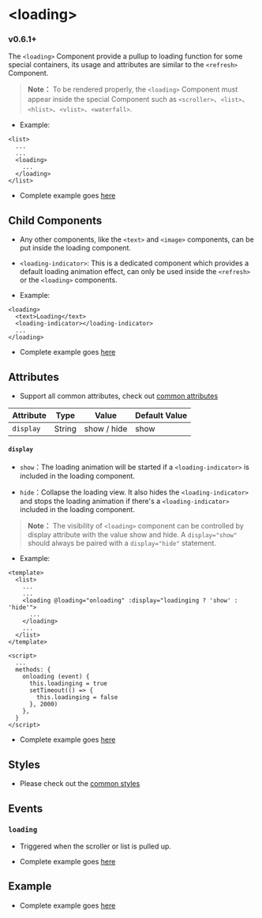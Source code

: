 # &lt;loading&gt;

### <span class="weex-version">v0.6.1+</span>

The `<loading>` Component provide a pullup to loading function for some special containers, its usage and attributes are similar to the `<refresh>` Component.
> **Note：** To be rendered properly, the `<loading>` Component must appear inside the special Component such as `<scroller>`、`<list>`、`<hlist>`、`<vlist>`、`<waterfall>`.

 - Example:

```
<list>
  ...
  ...
  <loading>
    ...
  </loading>
</list>
```

 - Complete example goes [here](http://dotwe.org/vue/70db1e2d322a50065369033cb9a5b58f)

## Child Components

 - Any other components, like the `<text>` and `<image>` components, can be put inside the loading component.

 - `<loading-indicator>`: This is a dedicated component which provides a default loading animation effect, can only be used inside the `<refresh>` or the `<loading>` components.

 - Example:

```
<loading>
  <text>Loading</text>
  <loading-indicator></loading-indicator>
  ...
</loading>
```
 - Complete example goes [here](http://dotwe.org/vue/70db1e2d322a50065369033cb9a5b58f)

## Attributes

 - Support all common attributes, check out [common attributes](../common/common-attrs)

| Attribute      | Type     | Value            | Default Value     |
| ------------- | ------ | -------------------------- | ------- |
| `display` | String | show / hide             | show      |

#### `display`

 - `show`：The loading animation will be started if a `<loading-indicator>` is included in the loading component.

 - `hide`：Collapse the loading view. It also hides the `<loading-indicator>` and stops the loading animation if there's a `<loading-indicator>` included in the loading component.

> **Note：** The visibility of `<loading>` component can be controlled by display attribute with the value show and hide. A `display="show"` should always be paired with a `display="hide"` statement.

 - Example:

```
<template>
  <list>
    ...
    ...
    <loading @loading="onloading" :display="loadinging ? 'show' : 'hide'">
      ...
    </loading>
    ...
  </list>
</template>

<script>
  ...
  methods: {
    onloading (event) {
      this.loadinging = true
      setTimeout(() => {
        this.loadinging = false
      }, 2000)
    },
  }
</script>
```
 - Complete example goes [here](http://dotwe.org/vue/70db1e2d322a50065369033cb9a5b58f)

## Styles

 - Please check out the [common styles](/wiki/common-styles.html)

## Events

### `loading`

 - Triggered when the scroller or list is pulled up.

 - Complete example goes [here](http://dotwe.org/vue/70db1e2d322a50065369033cb9a5b58f)


## Example

 - Complete example goes [here](http://dotwe.org/vue/70db1e2d322a50065369033cb9a5b58f)
